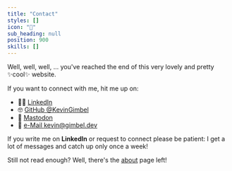 ```yaml
---
title: "Contact"
styles: []
icon: "💌"
sub_heading: null
position: 900
skills: []
---
```


Well, well, well, ... you've reached the end of this very lovely and pretty ✨cool✨ website.

If you want to connect with me, hit me up on:
- 🧑‍💼 [LinkedIn](https://www.linkedin.com/in/kevingimbel/)
- 🤓 [GitHub @KevinGimbel](https://github.com/KevinGimbel)
- 🐘 <a rel="me" href="https://fosstodon.org/@KevinGimbel">Mastodon</a>
- 💖 [e-Mail kevin@gimbel.dev](mailto:kevin@gimbel.dev)

If you write me on __LinkedIn__ or request to connect please be patient: I get a lot of messages and catch up only once a week!

Still not read enough? Well, there's the [about](/about/) page left!
